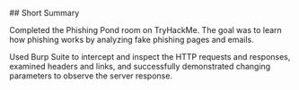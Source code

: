 \## Short Summary

Completed the Phishing Pond room on TryHackMe. The goal was to learn how phishing works by analyzing fake phishing pages and emails.  

Used Burp Suite to intercept and inspect the HTTP requests and responses, examined headers and links, and successfully demonstrated changing parameters to observe the server response.

